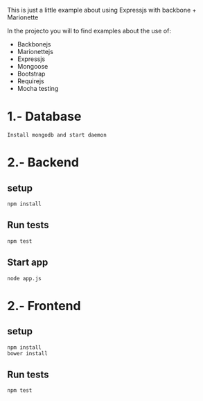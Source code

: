 This is just a little example about using Expressjs with backbone + Marionette

In the projecto you will to find examples about the use of:
 - Backbonejs
 - Marionettejs
 - Expressjs
 - Mongoose
 - Bootstrap
 - Requirejs
 - Mocha testing

1.- Database
==================
    Install mongodb and start daemon

2.- Backend
==================

## setup

    npm install


## Run tests

    npm test

## Start app

    node app.js



2.- Frontend
==================
## setup

    npm install
    bower install


## Run tests

    npm test

